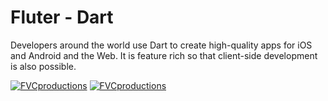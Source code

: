 # Fluter - Dart
Developers around the world use Dart to create high-quality apps for iOS and Android and the Web. It is feature rich so that client-side development is also possible.


<a href="https://www.apress.com/gp/book/9781484255612"><img src="https://images.springer.com/sgw/books/medium/9781484255612.jpg" title="FVCproductions" alt="FVCproductions"></a>
<a href="https://www.apress.com/la/book/9781484249819"><img src="https://images.springer.com/sgw/books/medium/9781484249819.jpg" title="FVCproductions" alt="FVCproductions"></a>



